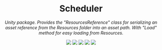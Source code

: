 <h1 align="center">Scheduler</h1>
<p align="center"><i>Unity package. Provides the "ResourcesReference" class for serializing an asset reference from the Resources folder into an asset path. With "Load" method for easy loading from Resources.</i></p>

<p align="center">
  <img src="https://img.shields.io/github/license/mdlka/com.yellowsquad.assetpath" />
  <img src="https://img.shields.io/github/repo-size/mdlka/com.yellowsquad.assetpath" />
  <img src="https://img.shields.io/github/issues/mdlka/com.yellowsquad.assetpath" />
  <img src="https://img.shields.io/github/v/release/mdlka/com.yellowsquad.assetpath?include_prereleases" />
  <a href="https://openupm.com/packages/com.yellowsquad.assetpath/"><img src="https://img.shields.io/npm/v/com.yellowsquad.assetpath?label=openupm&registry_uri=https://package.openupm.com" /></a>
</p>

